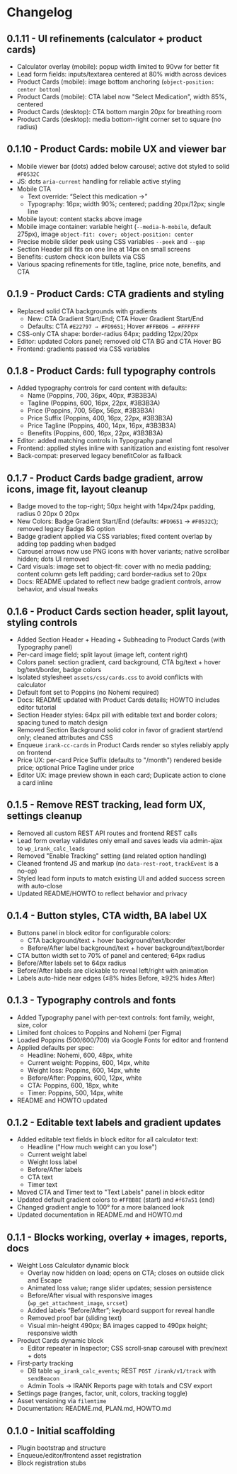 # Changelog

## 0.1.11 - UI refinements (calculator + product cards)
- Calculator overlay (mobile): popup width limited to 90vw for better fit
- Lead form fields: inputs/textarea centered at 80% width across devices
- Product Cards (mobile): image bottom anchoring (`object-position: center bottom`)
- Product Cards (mobile): CTA label now "Select Medication", width 85%, centered
- Product Cards (desktop): CTA bottom margin 20px for breathing room
- Product Cards (desktop): media bottom-right corner set to square (no radius)

## 0.1.10 - Product Cards: mobile UX and viewer bar
- Mobile viewer bar (dots) added below carousel; active dot styled to solid `#F0532C`
- JS: dots `aria-current` handling for reliable active styling
- Mobile CTA
  - Text override: “Select this medication →”
  - Typography: 16px; width 90%; centered; padding 20px/12px; single line
- Mobile layout: content stacks above image
- Mobile image container: variable height (`--media-h-mobile`, default 275px), image `object-fit: cover; object-position: center`
- Precise mobile slider peek using CSS variables `--peek` and `--gap`
- Section Header pill fits on one line at 14px on small screens
- Benefits: custom check icon bullets via CSS
- Various spacing refinements for title, tagline, price note, benefits, and CTA

## 0.1.9 - Product Cards: CTA gradients and styling
- Replaced solid CTA backgrounds with gradients
  - New: CTA Gradient Start/End; CTA Hover Gradient Start/End
  - Defaults: CTA `#E22797 → #FD9651`; Hover `#FFB0D6 → #FFFFFF`
- CSS-only CTA shape: border-radius 64px; padding 12px/20px
- Editor: updated Colors panel; removed old CTA BG and CTA Hover BG
- Frontend: gradients passed via CSS variables

## 0.1.8 - Product Cards: full typography controls
- Added typography controls for card content with defaults:
  - Name (Poppins, 700, 36px, 40px, #3B3B3A)
  - Tagline (Poppins, 600, 16px, 22px, #3B3B3A)
  - Price (Poppins, 700, 56px, 56px, #3B3B3A)
  - Price Suffix (Poppins, 400, 16px, 22px, #3B3B3A)
  - Price Tagline (Poppins, 400, 14px, 16px, #3B3B3A)
  - Benefits (Poppins, 600, 16px, 22px, #3B3B3A)
- Editor: added matching controls in Typography panel
- Frontend: applied styles inline with sanitization and existing font resolver
- Back-compat: preserved legacy benefitColor as fallback

## 0.1.7 - Product Cards badge gradient, arrow icons, image fit, layout cleanup
- Badge moved to the top-right; 50px height with 14px/24px padding, radius 0 20px 0 20px
- New Colors: Badge Gradient Start/End (defaults: `#FD9651` → `#F0532C`); removed legacy Badge BG option
- Badge gradient applied via CSS variables; fixed content overlap by adding top padding when badged
- Carousel arrows now use PNG icons with hover variants; native scrollbar hidden; dots UI removed
- Card visuals: image set to object-fit: cover with no media padding; content column gets left padding; card border-radius set to 20px
- Docs: README updated to reflect new badge gradient controls, arrow behavior, and visual tweaks

## 0.1.6 - Product Cards section header, split layout, styling controls
- Added Section Header + Heading + Subheading to Product Cards (with Typography panel)
- Per-card image field; split layout (image left, content right)
- Colors panel: section gradient, card background, CTA bg/text + hover bg/text/border, badge colors
- Isolated stylesheet `assets/css/cards.css` to avoid conflicts with calculator
- Default font set to Poppins (no Nohemi required)
- Docs: README updated with Product Cards details; HOWTO includes editor tutorial
 - Section Header styles: 64px pill with editable text and border colors; spacing tuned to match design
 - Removed Section Background solid color in favor of gradient start/end only; cleaned attributes and CSS
 - Enqueue `irank-cc-cards` in Product Cards render so styles reliably apply on frontend
 - Price UX: per‑card Price Suffix (defaults to "/month") rendered beside price; optional Price Tagline under price
 - Editor UX: image preview shown in each card; Duplicate action to clone a card inline

## 0.1.5 - Remove REST tracking, lead form UX, settings cleanup
- Removed all custom REST API routes and frontend REST calls
- Lead form overlay validates only email and saves leads via admin-ajax to `wp_irank_calc_leads`
- Removed "Enable Tracking" setting (and related option handling)
- Cleaned frontend JS and markup (no `data-rest-root`, `trackEvent` is a no-op)
- Styled lead form inputs to match existing UI and added success screen with auto-close
- Updated README/HOWTO to reflect behavior and privacy

## 0.1.4 - Button styles, CTA width, BA label UX
- Buttons panel in block editor for configurable colors:
  - CTA background/text + hover background/text/border
  - Before/After label background/text + hover background/text/border
- CTA button width set to 70% of panel and centered; 64px radius
- Before/After labels set to 64px radius
- Before/After labels are clickable to reveal left/right with animation
- Labels auto-hide near edges (≤8% hides Before, ≥92% hides After)

## 0.1.3 - Typography controls and fonts
- Added Typography panel with per-text controls: font family, weight, size, color
- Limited font choices to Poppins and Nohemi (per Figma)
- Loaded Poppins (500/600/700) via Google Fonts for editor and frontend
- Applied defaults per spec:
  - Headline: Nohemi, 600, 48px, white
  - Current weight: Poppins, 600, 14px, white
  - Weight loss: Poppins, 600, 14px, white
  - Before/After: Poppins, 600, 12px, white
  - CTA: Poppins, 600, 18px, white
  - Timer: Poppins, 500, 14px, white
- README and HOWTO updated

## 0.1.2 - Editable text labels and gradient updates
- Added editable text fields in block editor for all calculator text:
  - Headline ("How much weight can you lose")
  - Current weight label
  - Weight loss label
  - Before/After labels
  - CTA text
  - Timer text
- Moved CTA and Timer text to "Text Labels" panel in block editor
- Updated default gradient colors to `#FFBB8E` (start) and `#f67a51` (end)
- Changed gradient angle to 100° for a more balanced look
- Updated documentation in README.md and HOWTO.md

## 0.1.1 - Blocks working, overlay + images, reports, docs
- Weight Loss Calculator dynamic block
  - Overlay now hidden on load; opens on CTA; closes on outside click and Escape
  - Animated loss value; range slider updates; session persistence
  - Before/After visual with responsive images (`wp_get_attachment_image`, `srcset`)
  - Added labels “Before/After”; keyboard support for reveal handle
  - Removed proof bar (sliding text)
  - Visual min-height 490px; BA images capped to 490px height; responsive width
- Product Cards dynamic block
  - Editor repeater in Inspector; CSS scroll‑snap carousel with prev/next + dots
- First‑party tracking
  - DB table `wp_irank_calc_events`; REST `POST /irank/v1/track` with `sendBeacon`
  - Admin Tools → IRANK Reports page with totals and CSV export
- Settings page (ranges, factor, unit, colors, tracking toggle)
- Asset versioning via `filemtime`
- Documentation: README.md, PLAN.md, HOWTO.md

## 0.1.0 - Initial scaffolding
- Plugin bootstrap and structure
- Enqueue/editor/frontend asset registration
- Block registration stubs
